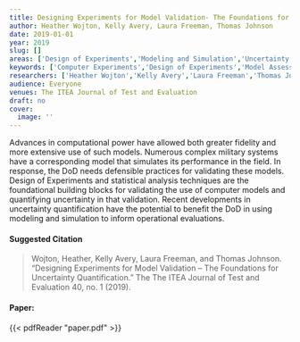 ```yaml
---
title: Designing Experiments for Model Validation- The Foundations for Uncertainty Quantification
author: Heather Wojton, Kelly Avery, Laura Freeman, Thomas Johnson
date: 2019-01-01
year: 2019
slug: []
areas: ['Design of Experiments','Modeling and Simulation','Uncertainty Quantification']
keywords: ['Computer Experiments','Design of Experiments','Model Assessment and Validation','Uncertainty Quantification']
researchers: ['Heather Wojton','Kelly Avery','Laura Freeman','Thomas Johnson']
audience: Everyone
venues: The ITEA Journal of Test and Evaluation
draft: no
cover:
  image: ''
---
```




Advances in computational power have allowed both greater fidelity and more extensive use of such models. Numerous complex military systems have a corresponding model that simulates its performance in the field. In response, the DoD needs defensible practices for validating these models. Design of Experiments and statistical analysis techniques are the foundational building blocks for validating the use of computer models and quantifying uncertainty in that validation. Recent developments in uncertainty quantification have the potential to benefit the DoD in using modeling and simulation to inform operational evaluations.

#### Suggested Citation
> Wojton, Heather, Kelly Avery, Laura Freeman, and Thomas Johnson. “Designing Experiments for Model Validation – The Foundations for Uncertainty Quantification.” The The ITEA Journal of Test and Evaluation 40, no. 1 (2019).



#### Paper: 
{{< pdfReader "paper.pdf" >}}


